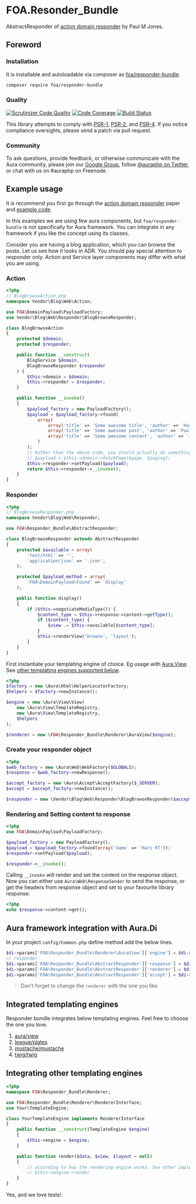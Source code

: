 # FOA.Resonder_Bundle

AbstractResponder of [action domain responder](https://github.com/pmjones/adr) by Paul M Jones.

## Foreword

### Installation

It is installable and autoloadable via composer as [foa/responder-bundle](https://packagist.org/packages/foa/responder-bundle).


```bash
composer require foa/responder-bundle
```

### Quality

[![Scrutinizer Code Quality](https://scrutinizer-ci.com/g/friendsofaura/FOA.Responder_Bundle/badges/quality-score.png?b=master)](https://scrutinizer-ci.com/g/friendsofaura/FOA.Responder_Bundle/)
[![Code Coverage](https://scrutinizer-ci.com/g/friendsofaura/FOA.Responder_Bundle/badges/coverage.png?b=master)](https://scrutinizer-ci.com/g/friendsofaura/FOA.Responder_Bundle/)
[![Build Status](https://travis-ci.org/friendsofaura/FOA.Responder_Bundle.png?branch=master)](https://travis-ci.org/friendsofaura/FOA.Responder_Bundle)

This library attempts to comply with [PSR-1][], [PSR-2][], and [PSR-4][]. If
you notice compliance oversights, please send a patch via pull request.

[PSR-1]: https://github.com/php-fig/fig-standards/blob/master/accepted/PSR-1-basic-coding-standard.md
[PSR-2]: https://github.com/php-fig/fig-standards/blob/master/accepted/PSR-2-coding-style-guide.md
[PSR-4]: https://github.com/php-fig/fig-standards/blob/master/accepted/PSR-4-autoloader.md

### Community

To ask questions, provide feedback, or otherwise communicate with the Aura community, please join our [Google Group](http://groups.google.com/group/auraphp), follow [@auraphp on Twitter](http://twitter.com/auraphp), or chat with us on #auraphp on Freenode.

## Example usage

It is recommend you first go through the [action domain responder](https://pmjones.github.io/adr/) paper and [example code](https://github.com/pmjones/adr/tree/master/example-code).

In this examples we are using few aura components, but `foa/responder-bundle` is not specifically for Aura framework. You can integrate in any framework if you like the concept using its classes.

Consider you are having a blog application, which you can browse the posts. Let us see how it looks in ADR. You should pay special attention to responder only. Action and Service layer components may differ with what you are using.

### Action

```php
<?php
// BlogBrowseAction.php
namespace Vendor\Blog\Web\Action;

use FOA\DomainPayload\PayloadFactory;
use Vendor\Blog\Web\Responder\BlogBrowseResponder;

class BlogBrowseAction
{
    protected $domain;
    protected $responder;

    public function __construct(
        BlogService $domain,
        BlogBrowseResponder $responder
    ) {
        $this->domain = $domain;
        $this->responder = $responder;
    }

    public function __invoke()
    {
        $payload_factory = new PayloadFactory();
        $payload = $payload_factory->found(
            array(
                array('title' => 'Some awesome title', 'author' => 'Hari KT'),
                array('title' => 'Some awesome post', 'author' => 'Paul M Jones'),
                array('title' => 'Some awesome content', 'author' => 'Justin'),
            )
        );
        // Rather than the above code, you should actually do something like
        // $payload = $this->domain->fetchPage($page, $paging);
        $this->responder->setPayload($payload);
        return $this->responder->__invoke();
    }
}
```

### Responder

```php
<?php
// BlogBrowseResponder.php
namespace Vendor\Blog\Web\Responder;

use FOA\Responder_Bundle\AbstractResponder;

class BlogBrowseResponder extends AbstractResponder
{
    protected $available = array(
        'text/html' => '',
        'application/json' => '.json',
    );

    protected $payload_method = array(
        'FOA\DomainPayload\Found' => 'display'
    );

    public function display()
    {
        if ($this->negotiateMediaType()) {
            $content_type = $this->response->content->getType();
            if ($content_type) {
                $view .= $this->available[$content_type];
            }
            $this->renderView('browse', 'layout');
        }
    }
}
```

First instantiate your templating engine of choice. Eg usage with [Aura.View](https://github.com/auraphp/Aura.View). See [other templating engines supported below](https://github.com/friendsofaura/FOA.Responder_Bundle#integrated-templating-engines).

```php
<?php
$factory = new \Aura\Html\HelperLocatorFactory;
$helpers = $factory->newInstance();

$engine = new \Aura\View\View(
    new \Aura\View\TemplateRegistry,
    new \Aura\View\TemplateRegistry,
    $helpers
);

$renderer = new \FOA\Responder_Bundle\Renderer\AuraView($engine);
```

### Create your responder object

```php
<?php
$web_factory = new \Aura\Web\WebFactory($GLOBALS);
$response = $web_factory->newResponse();

$accept_factory = new \Aura\Accept\AcceptFactory($_SERVER);
$accept = $accept_factory->newInstance();

$responder = new \Vendor\Blog\Web\Responder\BlogBrowseResponder($accept, $response, $renderer);
```

### Rendering and Setting content to response

```php
<?php
use FOA\DomainPayload\PayloadFactory;

$payload_factory = new PayloadFactory();
$payload = $payload_factory->found(array('name' => 'Hari KT'));
$responder->setPayload($payload);

$responder->__invoke();
```

Calling `__invoke` will render and set the content on the response object. Now you can either use `Aura\Web\ResponseSender` to send the response, or get the headers from response object and set to your favourite library response.

```php
<?php
echo $response->content->get();
```

## Aura framework integration with Aura.Di

In your project `config/Common.php` define method add the below lines.

```php
$di->params['FOA\Responder_Bundle\Renderer\AuraView']['engine'] = $di->lazyNew('Aura\View\View');
// responder
$di->params['FOA\Responder_Bundle\AbstractResponder']['response'] = $di->lazyGet('aura/web-kernel:response');
$di->params['FOA\Responder_Bundle\AbstractResponder']['renderer'] = $di->lazyNew('FOA\Responder_Bundle\Renderer\AuraView');
$di->params['FOA\Responder_Bundle\AbstractResponder']['accept'] = $di->lazyNew('Aura\Accept\Accept');
```

> Don't forget to change the `renderer` with the one you like.

## Integrated templating engines

Responder bundle integrates below templating engines. Feel free to choose the one you love.

1. [aura/view](https://github.com/auraphp/Aura.View)
1. [league/plates](https://github.com/thephpleague/Plates)
1. [mustache/mustache](https://github.com/bobthecow/mustache.php)
1. [twig/twig](https://github.com/twigphp/Twig)

## Integrating other templating engines

```php
<?php
namespace FOA\Responder_Bundle\Renderer;

use FOA\Responder_Bundle\Renderer\RendererInterface;
use Your\TemplateEngine;

class YourTemplateEngine implements RendererInterface
{
    public function __construct(TemplateEngine $engine)
    {
        $this->engine = $engine;
    }

    public function render($data, $view, $layout = null)
    {
        // according to how the rendering engine works. See other implementations
        // $this->engine->render
    }
}
```

Yes, and we love tests!.
